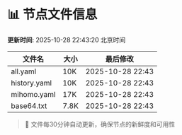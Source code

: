 # 📊 节点文件信息

**更新时间**: 2025-10-28 22:43:20 北京时间

| 文件名 | 大小 | 最后修改 |
|--------|------|----------|
| all.yaml | 10K | 2025-10-28 22:43 |
| history.yaml | 10K | 2025-10-28 22:43 |
| mihomo.yaml | 17K | 2025-10-28 22:43 |
| base64.txt | 7.8K | 2025-10-28 22:43 |

> 🔄 文件每30分钟自动更新，确保节点的新鲜度和可用性

